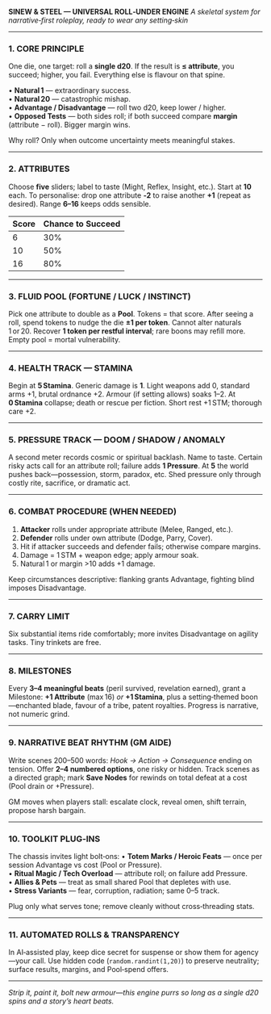 **SINEW & STEEL — UNIVERSAL ROLL‑UNDER ENGINE**
*A skeletal system for narrative‑first roleplay, ready to wear any setting‑skin*

---

### 1. CORE PRINCIPLE
One die, one target: roll a **single d20**. If the result is **≤ attribute**, you succeed; higher, you fail. Everything else is flavour on that spine.

• **Natural 1** — extraordinary success.  
• **Natural 20** — catastrophic mishap.  
• **Advantage / Disadvantage** — roll two d20, keep lower / higher.  
• **Opposed Tests** — both sides roll; if both succeed compare **margin** (attribute − roll). Bigger margin wins.

Why roll? Only when outcome uncertainty meets meaningful stakes.

---

### 2. ATTRIBUTES
Choose **five** sliders; label to taste (Might, Reflex, Insight, etc.). Start at **10** each. To personalise: drop one attribute **‑2** to raise another **+1** (repeat as desired). Range **6–16** keeps odds sensible.

| Score | Chance to Succeed |
| --- | --- |
| 6 | 30% |
| 10 | 50% |
| 16 | 80% |

---

### 3. FLUID POOL (FORTUNE / LUCK / INSTINCT)
Pick one attribute to double as a **Pool**. Tokens = that score. After seeing a roll, spend tokens to nudge the die **±1 per token**. Cannot alter naturals 1 or 20. Recover **1 token per restful interval**; rare boons may refill more. Empty pool = mortal vulnerability.

---

### 4. HEALTH TRACK — STAMINA
Begin at **5 Stamina**. Generic damage is **1**. Light weapons add 0, standard arms +1, brutal ordnance +2. Armour (if setting allows) soaks 1–2. At **0 Stamina** collapse; death or rescue per fiction. Short rest +1 STM; thorough care +2.

---

### 5. PRESSURE TRACK — DOOM / SHADOW / ANOMALY
A second meter records cosmic or spiritual backlash. Name to taste. Certain risky acts call for an attribute roll; failure adds **1 Pressure**. At **5** the world pushes back—possession, storm, paradox, etc. Shed pressure only through costly rite, sacrifice, or dramatic act.

---

### 6. COMBAT PROCEDURE (WHEN NEEDED)
1. **Attacker** rolls under appropriate attribute (Melee, Ranged, etc.).  
2. **Defender** rolls under own attribute (Dodge, Parry, Cover).  
3. Hit if attacker succeeds and defender fails; otherwise compare margins.  
4. Damage = 1 STM + weapon edge; apply armour soak.  
5. Natural 1 or margin >10 adds +1 damage.

Keep circumstances descriptive: flanking grants Advantage, fighting blind imposes Disadvantage.

---

### 7. CARRY LIMIT
Six substantial items ride comfortably; more invites Disadvantage on agility tasks. Tiny trinkets are free.

---

### 8. MILESTONES
Every **3–4 meaningful beats** (peril survived, revelation earned), grant a Milestone: **+1 Attribute** (max 16) *or* **+1 Stamina**, plus a setting‑themed boon—enchanted blade, favour of a tribe, patent royalties. Progress is narrative, not numeric grind.

---

### 9. NARRATIVE BEAT RHYTHM (GM AIDE)
Write scenes 200–500 words: *Hook → Action → Consequence* ending on tension. Offer **2–4 numbered options**, one risky or hidden. Track scenes as a directed graph; mark **Save Nodes** for rewinds on total defeat at a cost (Pool drain or +Pressure).

GM moves when players stall: escalate clock, reveal omen, shift terrain, propose harsh bargain.

---

### 10. TOOLKIT PLUG‑INS
The chassis invites light bolt‑ons:
• **Totem Marks / Heroic Feats** — once per session Advantage vs cost (Pool or Pressure).  
• **Ritual Magic / Tech Overload** — attribute roll; on failure add Pressure.  
• **Allies & Pets** — treat as small shared Pool that depletes with use.  
• **Stress Variants** — fear, corruption, radiation; same 0–5 track.

Plug only what serves tone; remove cleanly without cross‑threading stats.

---

### 11. AUTOMATED ROLLS & TRANSPARENCY
In AI‑assisted play, keep dice secret for suspense or show them for agency—your call. Use hidden code (`random.randint(1,20)`) to preserve neutrality; surface results, margins, and Pool‑spend offers.

---

*Strip it, paint it, bolt new armour—this engine purrs so long as a single d20 spins and a story’s heart beats.*

